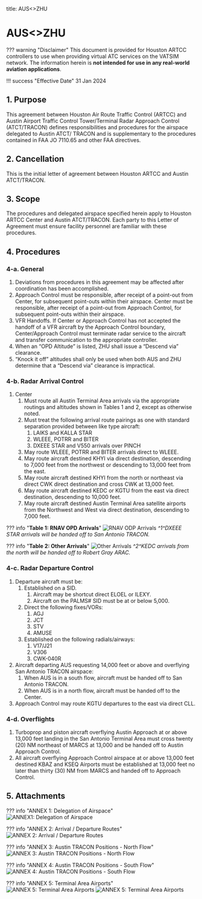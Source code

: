 title: AUS<>ZHU
# AUS<>ZHU
??? warning "Disclaimer"
    This document is provided for Houston ARTCC controllers to use when providing virtual ATC services on the VATSIM network. The information herein is **not intended for use in any real-world aviation applications**.

!!! success "Effective Date"
    31 Jan 2024

## 1. Purpose
This agreement between Houston Air Route Traffic Control (ARTCC) and Austin Airport Traffic Control Tower/Terminal Radar Approach Control (ATCT/TRACON) defines responsibilities and procedures for the airspace delegated to Austin ATCT/ TRACON and is supplementary to the procedures contained in FAA JO 7110.65 and other FAA directives.
## 2. Cancellation
This is the initial letter of agreement between Houston ARTCC and Austin ATCT/TRACON.
## 3. Scope
The procedures and delegated airspace specified herein apply to Houston ARTCC Center and Austin ATCT/TRACON. Each party to this Letter of Agreement must ensure facility
personnel are familiar with these procedures.
## 4. Procedures
### 4-a. General

1. Deviations from procedures in this agreement may be affected after coordination has been accomplished.
1. Approach Control must be responsible, after receipt of a point-out from Center, for subsequent point-outs within their airspace. Center must be responsible, after receipt of a point-out from Approach Control, for subsequent point-outs within their airspace.
1. VFR Handoffs. If Center or Approach Control has not accepted the handoff of a VFR aircraft by the Approach Control boundary, Center/Approach Control must terminate radar service to the aircraft and transfer communication to the appropriate controller.
1. When an “OPD Altitude” is listed, ZHU shall issue a “Descend via” clearance.
1. “Knock it off” altitudes shall only be used when both AUS and ZHU determine that a “Descend via” clearance is impractical.

### 4-b. Radar Arrival Control
1. Center
    1. Must route all Austin Terminal Area arrivals via the appropriate routings and altitudes shown in Tables 1 and 2, except as otherwise noted.
    1. Must treat the following arrival route pairings as one with standard separation provided between like type aircraft:
        1. LAIKS and KALLA STAR
        1. WLEEE, POTRR and BITER
        1. DXEEE STAR and V550 arrivals over PINCH
    1. May route WLEEE, POTRR and BITER arrivals direct to WLEEE.
    1. May route aircraft destined KHYI via direct destination, descending to 7,000 feet from the northwest or descending to 13,000 feet from the east.
    1. May route aircraft destined KHYI from the north or northeast via direct CWK direct destination and cross CWK at 13,000 feet.
    1. May route aircraft destined KEDC or KGTU from the east via direct destination, descending to 10,000 feet.
    1. May route aircraft destined Austin Terminal Area satellite airports from the Northwest and West via direct destination, descending to 7,000 feet.

??? info "**Table 1: RNAV OPD Arrivals**"
    ![RNAV ODP Arrivals](../assets/aus-zhu-table1.png)
    *^1^DXEEE STAR arrivals will be handed off to San Antonio TRACON.*

??? info "**Table 2: Other Arrivals**"
    ![Other Arrivals](../assets/aus-zhu-table2.png)
    *^2^KEDC arrivals from the north will be handed off to Robert Gray ARAC.*

### 4-c. Radar Departure Control

1. Departure aircraft must be:
    1. Established on a SID.
        1. Aircraft may be shortcut direct ELOEL or ILEXY.
        1. Aircraft on the PALMS# SID must be at or below 5,000.
    1. Direct the following fixes/VORs:
        1. AGJ
        1. JCT
        1. STV
        1. AMUSE
    1. Established on the following radials/airways:
        1. V17/J21
        1. V306
        1. CWK-040R
1. Aircraft departing AUS requesting 14,000 feet or above and overflying San Antonio TRACON airspace:
    1. When AUS is in a south flow, aircraft must be handed off to San Antonio TRACON.
    1. When AUS is in a north flow, aircraft must be handed off to the Center.
1. Approach Control may route KGTU departures to the east via direct CLL.

### 4-d. Overflights
1. Turboprop and piston aircraft overflying Austin Approach at or above 13,000 feet landing in the San Antonio Terminal Area must cross twenty (20) NM northeast of MARCS at 13,000 and be handed off to Austin Approach Control.
1. All aircraft overflying Approach Control airspace at or above 13,000 feet destined KBAZ and KSEQ Airports must be established at 13,000 feet no later than thirty (30) NM from MARCS and handed off to Approach Control.

## 5. Attachments
??? info "ANNEX 1: Delegation of Airspace"
    ![ANNEX1: Delegation of Airspace](../assets/aus-zhu-annex1.png)

??? info "ANNEX 2: Arrival / Departure Routes"
    ![ANNEX 2: Arrival / Departure Routes](../assets/aus-zhu-annex2.png)

??? info "ANNEX 3: Austin TRACON Positions - North Flow"
    ![ANNEX 3: Austin TRACON Positions - North Flow](../assets/aus-zhu-annex3.png)

??? info "ANNEX 4: Austin TRACON Positions - South Flow"
    ![ANNEX 4: Austin TRACON Positions - South Flow](../assets/aus-zhu-annex4.png)

??? info "ANNEX 5: Terminal Area Airports"
    ![ANNEX 5: Terminal Area Airports](../assets/aus-zhu-annex5-1.png)
    ![ANNEX 5: Terminal Area Airports](../assets/aus-zhu-annex5-2.png)